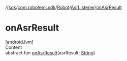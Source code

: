//[sdk](../../../../index.md)/[com.robotemi.sdk](../../index.md)/[Robot](../index.md)/[AsrListener](index.md)/[onAsrResult](on-asr-result.md)



# onAsrResult  
[androidJvm]  
Content  
abstract fun [onAsrResult](on-asr-result.md)(asrResult: [String](https://kotlinlang.org/api/latest/jvm/stdlib/kotlin/-string/index.html))  



